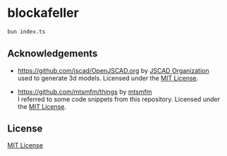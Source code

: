 # blockafeller

```bash
bun index.ts
```

## Acknowledgements

- https://github.com/jscad/OpenJSCAD.org by [JSCAD Organization](https://github.com/jscad)  
  used to generate 3d models. Licensed under the [MIT License](https://github.com/jscad/OpenJSCAD.org/blob/master/LICENSE).

- https://github.com/mtsmfm/things by [mtsmfm](https://github.com/mtsmfm/)  
  I referred to some code snippets from this repository. Licensed under the [MIT License](https://github.com/mtsmfm/things/blob/main/LICENSE).

## License

[MIT License](LICENSE)
